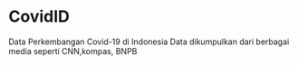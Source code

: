 # CovidID
Data Perkembangan Covid-19 di Indonesia
Data dikumpulkan dari berbagai media seperti CNN,kompas, BNPB
